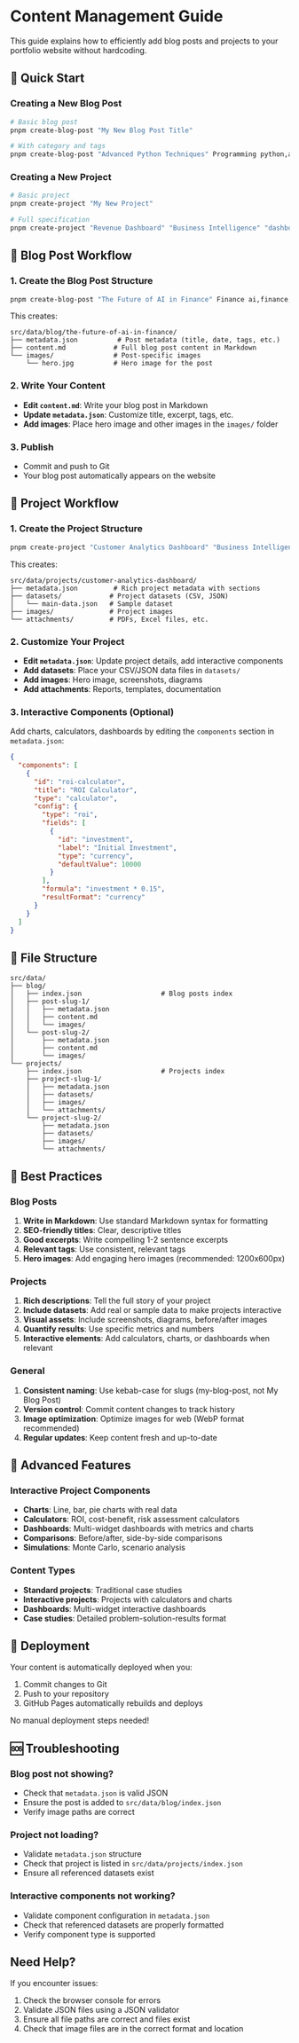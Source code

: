 # Content Management Guide

This guide explains how to efficiently add blog posts and projects to your portfolio website without hardcoding.

## 🚀 Quick Start

### Creating a New Blog Post

```bash
# Basic blog post
pnpm create-blog-post "My New Blog Post Title"

# With category and tags
pnpm create-blog-post "Advanced Python Techniques" Programming python,advanced,tutorial
```

### Creating a New Project

```bash
# Basic project
pnpm create-project "My New Project"

# Full specification
pnpm create-project "Revenue Dashboard" "Business Intelligence" "dashboard" "3 months" powerbi,dashboard,analytics
```

## 📝 Blog Post Workflow

### 1. Create the Blog Post Structure
```bash
pnpm create-blog-post "The Future of AI in Finance" Finance ai,finance,future
```

This creates:
```
src/data/blog/the-future-of-ai-in-finance/
├── metadata.json          # Post metadata (title, date, tags, etc.)
├── content.md            # Full blog post content in Markdown
└── images/               # Post-specific images
    └── hero.jpg          # Hero image for the post
```

### 2. Write Your Content
- **Edit `content.md`**: Write your blog post in Markdown
- **Update `metadata.json`**: Customize title, excerpt, tags, etc.
- **Add images**: Place hero image and other images in the `images/` folder

### 3. Publish
- Commit and push to Git
- Your blog post automatically appears on the website

## 🚀 Project Workflow

### 1. Create the Project Structure
```bash
pnpm create-project "Customer Analytics Dashboard" "Business Intelligence" "dashboard" "4 months" python,analytics,dashboard
```

This creates:
```
src/data/projects/customer-analytics-dashboard/
├── metadata.json         # Rich project metadata with sections
├── datasets/            # Project datasets (CSV, JSON)
│   └── main-data.json   # Sample dataset
├── images/              # Project images
└── attachments/         # PDFs, Excel files, etc.
```

### 2. Customize Your Project
- **Edit `metadata.json`**: Update project details, add interactive components
- **Add datasets**: Place your CSV/JSON data files in `datasets/`
- **Add images**: Hero image, screenshots, diagrams
- **Add attachments**: Reports, templates, documentation

### 3. Interactive Components (Optional)
Add charts, calculators, dashboards by editing the `components` section in `metadata.json`:

```json
{
  "components": [
    {
      "id": "roi-calculator",
      "title": "ROI Calculator",
      "type": "calculator",
      "config": {
        "type": "roi",
        "fields": [
          {
            "id": "investment",
            "label": "Initial Investment",
            "type": "currency",
            "defaultValue": 10000
          }
        ],
        "formula": "investment * 0.15",
        "resultFormat": "currency"
      }
    }
  ]
}
```

## 📁 File Structure

```
src/data/
├── blog/
│   ├── index.json                    # Blog posts index
│   ├── post-slug-1/
│   │   ├── metadata.json
│   │   ├── content.md
│   │   └── images/
│   └── post-slug-2/
│       ├── metadata.json
│       ├── content.md
│       └── images/
└── projects/
    ├── index.json                    # Projects index
    ├── project-slug-1/
    │   ├── metadata.json
    │   ├── datasets/
    │   ├── images/
    │   └── attachments/
    └── project-slug-2/
        ├── metadata.json
        ├── datasets/
        ├── images/
        └── attachments/
```

## 🎯 Best Practices

### Blog Posts
1. **Write in Markdown**: Use standard Markdown syntax for formatting
2. **SEO-friendly titles**: Clear, descriptive titles
3. **Good excerpts**: Write compelling 1-2 sentence excerpts
4. **Relevant tags**: Use consistent, relevant tags
5. **Hero images**: Add engaging hero images (recommended: 1200x600px)

### Projects
1. **Rich descriptions**: Tell the full story of your project
2. **Include datasets**: Add real or sample data to make projects interactive
3. **Visual assets**: Include screenshots, diagrams, before/after images
4. **Quantify results**: Use specific metrics and numbers
5. **Interactive elements**: Add calculators, charts, or dashboards when relevant

### General
1. **Consistent naming**: Use kebab-case for slugs (my-blog-post, not My Blog Post)
2. **Version control**: Commit content changes to track history
3. **Image optimization**: Optimize images for web (WebP format recommended)
4. **Regular updates**: Keep content fresh and up-to-date

## 🔧 Advanced Features

### Interactive Project Components
- **Charts**: Line, bar, pie charts with real data
- **Calculators**: ROI, cost-benefit, risk assessment calculators
- **Dashboards**: Multi-widget dashboards with metrics and charts
- **Comparisons**: Before/after, side-by-side comparisons
- **Simulations**: Monte Carlo, scenario analysis

### Content Types
- **Standard projects**: Traditional case studies
- **Interactive projects**: Projects with calculators and charts
- **Dashboards**: Multi-widget interactive dashboards
- **Case studies**: Detailed problem-solution-results format

## 🚀 Deployment

Your content is automatically deployed when you:
1. Commit changes to Git
2. Push to your repository
3. GitHub Pages automatically rebuilds and deploys

No manual deployment steps needed!

## 🆘 Troubleshooting

### Blog post not showing?
- Check that `metadata.json` is valid JSON
- Ensure the post is added to `src/data/blog/index.json`
- Verify image paths are correct

### Project not loading?
- Validate `metadata.json` structure
- Check that project is listed in `src/data/projects/index.json`
- Ensure all referenced datasets exist

### Interactive components not working?
- Validate component configuration in `metadata.json`
- Check that referenced datasets are properly formatted
- Verify component type is supported

## Need Help?

If you encounter issues:
1. Check the browser console for errors
2. Validate JSON files using a JSON validator
3. Ensure all file paths are correct and files exist
4. Check that image files are in the correct format and location
